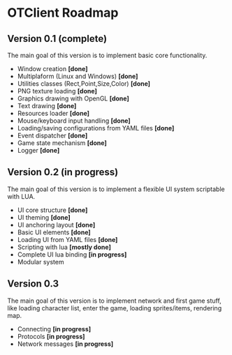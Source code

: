 # OTClient Roadmap

## Version 0.1 **(complete)**
The main goal of this version is to implement basic core functionality.

* Window creation **[done]**
* Multiplaform (Linux and Windows) **[done]**
* Utilities classes (Rect,Point,Size,Color) **[done]**
* PNG texture loading **[done]**
* Graphics drawing with OpenGL **[done]**
* Text drawing **[done]**
* Resources loader **[done]**
* Mouse/keyboard input handling **[done]**
* Loading/saving configurations from YAML files **[done]**
* Event dispatcher **[done]**
* Game state mechanism **[done]**
* Logger **[done]**

## Version 0.2 **(in progress)**
The main goal of this version is to implement a flexible UI system scriptable with LUA.

* UI core structure **[done]**
* UI theming **[done]** 
* UI anchoring layout **[done]**
* Basic UI elements **[done]**
* Loading UI from YAML files **[done]**
* Scripting with lua **[mostly done]**
* Complete UI lua binding **[in progress]**
* Modular system

## Version 0.3
The main goal of this version is to implement network and first game stuff,
like loading character list, enter the game, loading sprites/items, rendering map.

* Connecting **[in progress]**
* Protocols **[in progress]**
* Network messages **[in progress]**